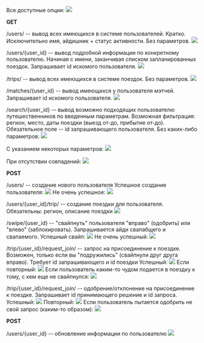 Все доступные опции:
![](screenshots/default.png)


**GET**

/users/ --  вывод всех имеющихся в системе пользователей. Кратко. Исключительно имя, айдишник + статус активности. Без параметров.
![](screenshots/read_users.png)

/users/{user_id} -- вывод подробной информации по конкретному пользователю. Начиная с имени, заканчивая списком запланированных поездок. Запрашивает id искомого пользователя.
![](screenshots/read_user.png)

/trips/ --  вывод всех имеющихся в системе поездок. Без параметров.
![](screenshots/trips.png)

/matches/{user_id} --  вывод имеющихся у пользователя мэтчей. Запрашивает id искомого пользователя.
![](screenshots/get_matches.png)

/search/{user_id} --  вывод возможно подходящих пользователю путешественников по введенным параметрам. Возможная фильтрация: регион, место, даты поездки (выезд от-до, прибытие от-до). Обязательное поле -- id запрашивающего пользователя.
Без каких-либо параметров:
![](screenshots/search1.png)

С указанием некоторых параметров:
![](screenshots/search2.png)

При отсутствии совпадений:
![](screenshots/search_error1.png)


**POST**

/users/ -- создание нового пользователя
Успешное создание пользователя:
![](screenshots/create.png)
Не очень успешное:
![](screenshots/create_err.png)

/users/{user_id}/trip/ -- создание поездки для пользователя. Обязательны: регион, описание поездки
![](screenshots/create_trip.png)

/swipe/{user_id} -- "свайпнуть" пользователя "вправо" (одобрить) или "влево" (заблокировать). Запрашивается айди свапабщего и свапаемого.
Успешный свайп:
![](screenshots/swipe_ok.png)
Не очень успешный:
![](screenshots/swipe_err.png)

/trip/{user_id}/request_join/ -- запрос на присоединение к поездке. Возможен, только если вы "подружились" (свайпнули друг друга вправо). Требует id запрашивающего и id поездки
Успешный:
![](screenshots/request_ok.png)
Если повторный:
![](screenshots/request_already.png)
Если пользователь каким-то чудом подается в поездку к тому, с кем еще не свайпнулся:
![](screenshots/request_err.png)

/trip/{user_id}/request_join/ -- одобрение/отклонение на присоединение к поездке. Запрашивает id принимающего решение и id запроса.
Успешный:
![](screenshots/process_ok.png)
Повторный:
![](screenshots/process_already.png)
Если пользователь пытается одобрить не свой запрос (каким-то образом):
![](screenshots/process_err.png)


**POST**

/users/{user_id} -- обновление информации по пользователю
![](screenshots/update.png)




